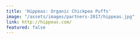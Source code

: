 ```yaml
---
title: 'Hippeas: Organic Chickpea Puffs'
image: "/assets/images/partners-2017/hippeas.jpg"
link: http://hippeas.com/
featured: false
---
```


